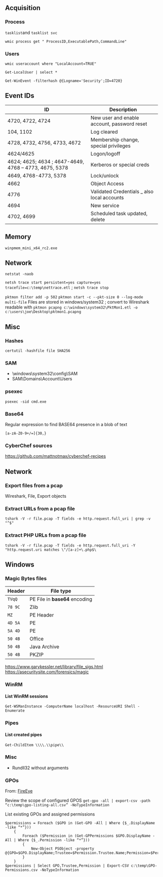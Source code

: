 ## Acquisition

### Process

`tasklist`and `tasklist svc`

`wmic process get " ProcessID,ExecutablePath,CommandLine"`


### Users

`wmic useraccount where "LocalAccount=TRUE"`

`Get-LocalUser | select * `

`Get-WinEvent -filterhash @{Logname='Security';ID=4720}`


## Event IDs

|ID|Description|
|----|------|
|4720, 4722, 4724 | New user and enable account, password reset|
|104, 1102| Log cleared|
|4728, 4732, 4756, 4733, 4672| Membership change, special privileges|
|4624/4625| Logon/logoff|
|4624; 4625; 4634 ; 4647-4649, 4768 – 4773, 4675, 5378| Kerberos or special creds|
|4649, 4768-4773, 5378| Lock/unlock|
|4662| Object Access|
|4776| Validated Credentials _ also local accounts|
|4694| New service|
|4702, 4699| Scheduled task updated, delete|

## Memory

`winpmem_mini_x64_rc2.exe`

## Network

`netstat -naob`

`netsh trace start persistent=yes capture=yes tracefile=c:\temp\nettrace.etl` ; `netsh trace stop`

`pktmon filter add -p 502`
`pktmon start -c --pkt-size 0 --log-mode multi-file`
Files are stored in windows/system32 ; convert to Wireshark readable with `pktmon pcapng c:\windows\system32\PktMon1.etl -o c:\users\joe\Desktop\pktmon1.pcapng`

## Misc

### Hashes

`certutil -hashfile file SHA256`

### SAM

- \windows\system32\config\SAM
- SAM\Domains\Account\Users

### psexec

`psexec -sid cmd.exe` 

### Base64

Regular expression to find BASE64 presence in a blob of text

```[a-zA-Z0-9+/=]{30,}```


### CyberChef sources

https://github.com/mattnotmax/cyberchef-recipes

## Network

### Export files from a pcap

Wireshark, File, Export objects

### Extract URLs from a pcap file

```tshark -V -r file.pcap -T fields -e http.request.full_uri | grep -v "^$"```

### Extract PHP URLs from a pcap file

```tshark -V -r file.pcap -T fields -e http.request.full_uri -Y "http.request.uri matches \"/[a-z]+\.php$\```

## Windows

### Magic Bytes files

| Header  | File type  |
|---|---|
| ```TVqQ``` | PE File in **base64** encoding  |
| ```78 9C```  | Zlib  |
| ```MZ ``` | PE Header   |
| ```4D 5A```  | PE   |
| ```5A 4D```  | PE   |
| ```50 4B``` | Office | 
| ```50 4B``` | Java Archive | 
| ```50 4B``` | PKZIP | 

https://www.garykessler.net/library/file_sigs.html
https://asecuritysite.com/forensics/magic


### WinRM

#### List WinRM sessions

```Get-WSManInstance -ComputerName localhost -ResourceURI Shell -Enumerate```

### Pipes

#### List created pipes

```Get-ChildItem \\\\.\\pipe\\```

### Misc

* Rundll32 without arguments

### GPOs

From: [FireEye](https://www.fireeye.com/content/dam/fireeye-www/current-threats/pdfs/wp-ransomware-protection-and-containment-strategies.pdf)

Review the scope of configured GPOS
```get-gpo -all | export-csv -path “c:\temp\gpo-listing-all.csv” -NoTypeInformation``` 

List existing GPOs and assigned permissions

```
$permissions = Foreach ($GPO in (Get-GPO -All | Where {$_.DisplayName -like “*”}))
    {
        Foreach ($Permission in (Get-GPPermissions $GPO.DisplayName -All | Where {$_.Permission -like “*”}))
        {
            New-Object PSObject -property @{GPO=$GPO.DisplayName;Trustee=$Permission.Trustee.Name;Permission=$Permission.Permission}
        }
    }
$permissions | Select GPO,Trustee,Permission | Export-CSV c:\temp\GPO-Permissions.csv -NoTypeInformation
```
